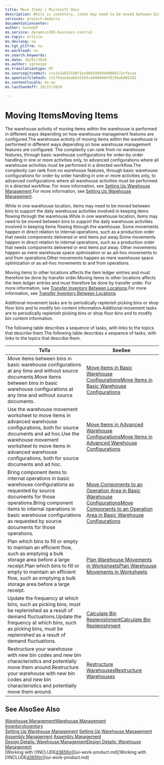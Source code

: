 ```yaml
---
title: Move Items | Microsoft Docs
description: While in inventory, items may need to be moved between bins to support the daily warehouse activities involved in keeping items flowing through the warehouse. Some movements happen in direct relation to internal operations, such as a production order that needs components delivered or end items put away. Other movements happen as mere warehouse space optimisation or as ad-hoc movements to and from operations.
services: project-madeira
documentationcenter: 
author: SorenGP
ms.service: dynamics365-business-central
ms.topic: article
ms.devlang: na
ms.tgt_pltfrm: na
ms.workload: na
ms.search.keywords: 
ms.date: 10/01/2018
ms.author: sgroespe
ms.translationtype: HT
ms.sourcegitcommit: cce3a3a8331d8f1ac6665d9b9a9908b172cfecaa
ms.openlocfilehash: c31f41eedea63c61d3ca9484d64f8156ab485181
ms.contentlocale: en-au
ms.lasthandoff: 10/27/2018

---
```

# <a name="moving-items"></a><span data-ttu-id="2a602-105">Moving Items</span><span class="sxs-lookup"><span data-stu-id="2a602-105">Moving Items</span></span>
<span data-ttu-id="2a602-106">The warehouse activity of moving items within the warehouse is performed in different ways depending on how warehouse management features are configured.</span><span class="sxs-lookup"><span data-stu-id="2a602-106">The warehouse activity of moving items within the warehouse is performed in different ways depending on how warehouse management features are configured.</span></span> <span data-ttu-id="2a602-107">The complexity can rank from no warehouse features, through basic warehouse configurations for order-by order handling in one or more activities only, to advanced configurations where all warehouse activities must be performed in a directed workflow.</span><span class="sxs-lookup"><span data-stu-id="2a602-107">The complexity can rank from no warehouse features, through basic warehouse configurations for order-by order handling in one or more activities only, to advanced configurations where all warehouse activities must be performed in a directed workflow.</span></span> <span data-ttu-id="2a602-108">For more information, see [Setting Up Warehouse Management](warehouse-setup-warehouse.md).</span><span class="sxs-lookup"><span data-stu-id="2a602-108">For more information, see [Setting Up Warehouse Management](warehouse-setup-warehouse.md).</span></span>

<span data-ttu-id="2a602-109">While in one warehouse location, items may need to be moved between bins to support the daily warehouse activities involved in keeping items flowing through the warehouse.</span><span class="sxs-lookup"><span data-stu-id="2a602-109">While in one warehouse location, items may need to be moved between bins to support the daily warehouse activities involved in keeping items flowing through the warehouse.</span></span> <span data-ttu-id="2a602-110">Some movements happen in direct relation to internal operations, such as a production order that needs components delivered or end items put away.</span><span class="sxs-lookup"><span data-stu-id="2a602-110">Some movements happen in direct relation to internal operations, such as a production order that needs components delivered or end items put away.</span></span> <span data-ttu-id="2a602-111">Other movements happen as mere warehouse space optimisation or as ad-hoc movements to and from operations.</span><span class="sxs-lookup"><span data-stu-id="2a602-111">Other movements happen as mere warehouse space optimization or as ad-hoc movements to and from operations.</span></span>

<span data-ttu-id="2a602-112">Moving items to other locations affects the item ledger entries and must therefore be done by transfer order.</span><span class="sxs-lookup"><span data-stu-id="2a602-112">Moving items to other locations affects the item ledger entries and must therefore be done by transfer order.</span></span> <span data-ttu-id="2a602-113">For more information, see [Transfer Inventory Between Locations](inventory-how-transfer-between-locations.md).</span><span class="sxs-lookup"><span data-stu-id="2a602-113">For more information, see [Transfer Inventory Between Locations](inventory-how-transfer-between-locations.md).</span></span>  

<span data-ttu-id="2a602-114">Additional movement tasks are to periodically replenish picking bins or shop floor bins and to modify bin content information.</span><span class="sxs-lookup"><span data-stu-id="2a602-114">Additional movement tasks are to periodically replenish picking bins or shop floor bins and to modify bin content information.</span></span>  

 <span data-ttu-id="2a602-115">The following table describes a sequence of tasks, with links to the topics that describe them.</span><span class="sxs-lookup"><span data-stu-id="2a602-115">The following table describes a sequence of tasks, with links to the topics that describe them.</span></span>   

|<span data-ttu-id="2a602-116">**To**</span><span class="sxs-lookup"><span data-stu-id="2a602-116">**To**</span></span>|<span data-ttu-id="2a602-117">**See**</span><span class="sxs-lookup"><span data-stu-id="2a602-117">**See**</span></span>|  
|------------|-------------|  
|<span data-ttu-id="2a602-118">Move items between bins in basic warehouse configurations at any time and without source documents.</span><span class="sxs-lookup"><span data-stu-id="2a602-118">Move items between bins in basic warehouse configurations at any time and without source documents.</span></span>|[<span data-ttu-id="2a602-119">Move Items in Basic Warehouse Configurations</span><span class="sxs-lookup"><span data-stu-id="2a602-119">Move Items in Basic Warehouse Configurations</span></span>](warehouse-how-to-move-items-ad-hoc-in-basic-warehousing.md)|
|<span data-ttu-id="2a602-120">Use the warehouse movement worksheet to move items in advanced warehouse configurations, both for source documents and ad hoc.</span><span class="sxs-lookup"><span data-stu-id="2a602-120">Use the warehouse movement worksheet to move items in advanced warehouse configurations, both for source documents and ad hoc.</span></span>|[<span data-ttu-id="2a602-121">Move Items in Advanced Warehouse Configurations</span><span class="sxs-lookup"><span data-stu-id="2a602-121">Move Items in Advanced Warehouse Configurations</span></span>](warehouse-how-to-move-items-in-advanced-warehousing.md)|  
|<span data-ttu-id="2a602-122">Bring component items to internal operations in basic warehouse configurations as requested by source documents for those operations.</span><span class="sxs-lookup"><span data-stu-id="2a602-122">Bring component items to internal operations in basic warehouse configurations as requested by source documents for those operations.</span></span>|[<span data-ttu-id="2a602-123">Move Components to an Operation Area in Basic Warehouse Configurations</span><span class="sxs-lookup"><span data-stu-id="2a602-123">Move Components to an Operation Area in Basic Warehouse Configurations</span></span>](warehouse-how-to-move-components-to-an-operation-area-in-basic-warehousing.md)|
|<span data-ttu-id="2a602-124">Plan which bins to fill or empty to maintain an efficient flow, such as emptying a bulk storage area before a large receipt.</span><span class="sxs-lookup"><span data-stu-id="2a602-124">Plan which bins to fill or empty to maintain an efficient flow, such as emptying a bulk storage area before a large receipt.</span></span>|[<span data-ttu-id="2a602-125">Plan Warehouse Movements in Worksheets</span><span class="sxs-lookup"><span data-stu-id="2a602-125">Plan Warehouse Movements in Worksheets</span></span>](warehouse-how-to-plan-warehouse-movements-in-worksheets.md)|
|<span data-ttu-id="2a602-126">Update the frequency at which bins, such as picking bins, must be replenished as a result of demand fluctuations.</span><span class="sxs-lookup"><span data-stu-id="2a602-126">Update the frequency at which bins, such as picking bins, must be replenished as a result of demand fluctuations.</span></span>|[<span data-ttu-id="2a602-127">Calculate Bin Replenishment</span><span class="sxs-lookup"><span data-stu-id="2a602-127">Calculate Bin Replenishment</span></span>](warehouse-how-to-calculate-bin-replenishment.md)|
|<span data-ttu-id="2a602-128">Restructure your warehouse with new bin codes and new bin characteristics and potentially move them around.</span><span class="sxs-lookup"><span data-stu-id="2a602-128">Restructure your warehouse with new bin codes and new bin characteristics and potentially move them around.</span></span>|[<span data-ttu-id="2a602-129">Restructure Warehouses</span><span class="sxs-lookup"><span data-stu-id="2a602-129">Restructure Warehouses</span></span>](warehouse-how-to-restructure-warehouses.md)|  

## <a name="see-also"></a><span data-ttu-id="2a602-130">See Also</span><span class="sxs-lookup"><span data-stu-id="2a602-130">See Also</span></span>  
[<span data-ttu-id="2a602-131">Warehouse Management</span><span class="sxs-lookup"><span data-stu-id="2a602-131">Warehouse Management</span></span>](warehouse-manage-warehouse.md)  
[<span data-ttu-id="2a602-132">Inventory</span><span class="sxs-lookup"><span data-stu-id="2a602-132">Inventory</span></span>](inventory-manage-inventory.md)  
<span data-ttu-id="2a602-133">[Setting Up Warehouse Management](warehouse-setup-warehouse.md)   </span><span class="sxs-lookup"><span data-stu-id="2a602-133">[Setting Up Warehouse Management](warehouse-setup-warehouse.md)   </span></span>  
<span data-ttu-id="2a602-134">[Assembly Management](assembly-assemble-items.md)  </span><span class="sxs-lookup"><span data-stu-id="2a602-134">[Assembly Management](assembly-assemble-items.md)  </span></span>  
[<span data-ttu-id="2a602-135">Design Details: Warehouse Management</span><span class="sxs-lookup"><span data-stu-id="2a602-135">Design Details: Warehouse Management</span></span>](design-details-warehouse-management.md)  
<span data-ttu-id="2a602-136">[Working with [!INCLUDE[d365fin](includes/d365fin_md.md)]](ui-work-product.md)</span><span class="sxs-lookup"><span data-stu-id="2a602-136">[Working with [!INCLUDE[d365fin](includes/d365fin_md.md)]](ui-work-product.md)</span></span>


